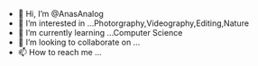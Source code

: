 - 👋 Hi, I’m @AnasAnalog
- 👀 I’m interested in ...Photorgraphy,Videography,Editing,Nature
- 🌱 I’m currently learning ...Computer Science
- 💞️ I’m looking to collaborate on ...
- 📫 How to reach me ...

<!---
AnasAnalog/AnasAnalog is a ✨ special ✨ repository because its `README.md` (this file) appears on your GitHub profile.
You can click the Preview link to take a look at your changes.
--->
